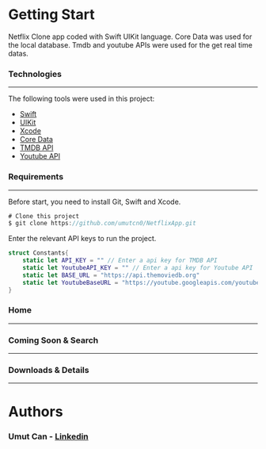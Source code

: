 # Getting Start
Netflix Clone app coded with Swift UIKit language. Core Data was used for the local database. Tmdb and youtube APIs were used for the get real time datas.


### Technologies
------------
The following tools were used in this project:
- [Swift](https://www.swift.com "Swift")
- [UIKit](https://developer.apple.com/documentation/uikit/ "UIKit")
- [Xcode](https://developer.apple.com/xcode/ "Xcode")
- [Core Data](https://developer.apple.com/documentation/coredata "Core Data")
- [TMDB API](https://www.themoviedb.org "TMDB API")
- [Youtube API](https://developers.google.com/youtube/v3 "Youtube API")

### Requirements
------------
Before start, you need to install Git, Swift and Xcode.
```swift
# Clone this project
$ git clone https://github.com/umutcn0/NetflixApp.git
```
Enter the relevant API keys to run the project.

```swift
struct Constants{
    static let API_KEY = "" // Enter a api key for TMDB API
    static let YoutubeAPI_KEY = "" // Enter a api key for Youtube API
    static let BASE_URL = "https://api.themoviedb.org"
    static let YoutubeBaseURL = "https://youtube.googleapis.com/youtube/v3/search?"
}
```
### Home
------------
### Coming Soon & Search
------------
### Downloads & Details
------------

# Authors
### Umut Can - [Linkedin](https://www.linkedin.com/in/umutcn/)
